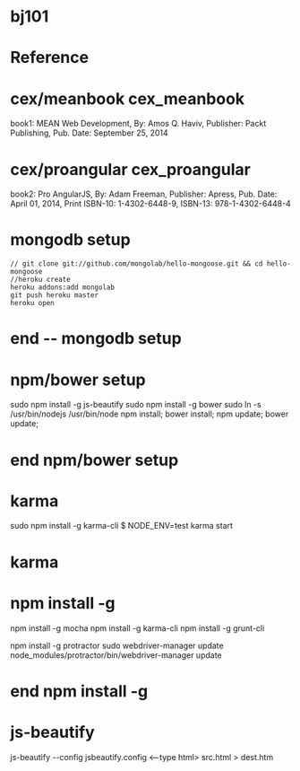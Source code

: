 # bj101
# Reference
# cex/meanbook cex_meanbook 
book1: MEAN Web Development, By: Amos Q. Haviv, Publisher: Packt Publishing, Pub. Date: September 25, 2014

# cex/proangular cex_proangular
book2: Pro AngularJS, By: Adam Freeman, Publisher: Apress,  Pub. Date: April 01, 2014, 
        Print ISBN-10: 1-4302-6448-9,  ISBN-13: 978-1-4302-6448-4

# mongodb setup
    // git clone git://github.com/mongolab/hello-mongoose.git && cd hello-mongoose
    //heroku create
    heroku addons:add mongolab
    git push heroku master
    heroku open

# end -- mongodb setup

# npm/bower setup
 sudo npm install -g js-beautify
 sudo npm install -g bower
 sudo ln -s /usr/bin/nodejs /usr/bin/node
 npm install; bower install;
 npm update; bower update;
# end npm/bower setup

# karma
sudo npm install -g karma-cli
$ NODE_ENV=test karma start
# karma

# npm install -g
  npm install -g mocha
  npm install -g karma-cli
  npm install -g grunt-cli

  npm install -g protractor
  sudo webdriver-manager update
  node_modules/protractor/bin/webdriver-manager update

# end npm install -g

# js-beautify
js-beautify --config jsbeautify.config <--type html> src.html > dest.htm
#
